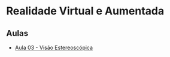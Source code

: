 # Realidade Virtual e Aumentada

## Aulas

<!-- - [Aula 01](rvra_files/aulas/01/01-rv.md)
- [Aula 02](rvra_files/aulas/01/01-rv.md) -->
- [Aula 03 - Visão Estereoscópica](rvra_files/aulas/03/03-estereoscopia.html)

